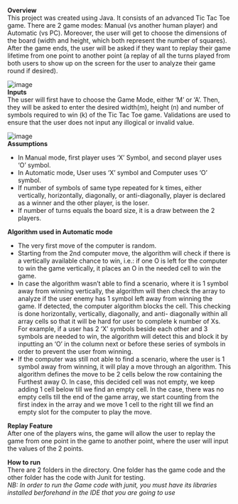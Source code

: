 **Overview**<br/>
This project was created using Java. It consists of an advanced Tic Tac Toe game. There are 2 game modes: Manual (vs another human player) and Automatic (vs PC). Moreover, the user will get to choose the dimensions of the board (width and height, which both represent the number of squares). After the game ends, the user will be asked if they want to replay their game lifetime from one point to another point (a replay of all the turns played from both users to show up on the screen for the user to analyze their game round if desired).

![image](https://user-images.githubusercontent.com/42348385/129166189-5703725d-eb16-4055-88cd-c514a63b16dd.png)<br/> 
**Inputs**<br/> 
The user will first have to choose the Game Mode, either ‘M’ or ‘A’. Then, they will be asked to enter the desired width(m), height (n) and number of symbols required to win (k) of the Tic Tac Toe game. Validations are used to ensure that the user does not input any illogical or invalid value.

![image](https://user-images.githubusercontent.com/42348385/129165230-11cd8f51-f8df-4067-b401-2dd57abb89de.png)<br/>
**Assumptions**<br/>
* In Manual mode, first player uses ‘X’ Symbol, and second player uses ‘O’ symbol.
* In Automatic mode, User uses ‘X’ symbol and Computer uses ‘O’ symbol.
* If number of symbols of same type repeated for k times, either vertically, horizontally, diagonally, or anti-diagonally, player is declared as a winner and the other player, is the loser.
* If number of turns equals the board size, it is a draw between the 2 players.

**Algorithm used in Automatic mode** <br/>
* The very first move of the computer is random. 
* Starting from the 2nd computer move, the algorithm will check if there is a vertically available chance to win, i.e.: if one O is left for the computer to win the game vertically, it places an O in the needed cell to win the game.
* In case the algorithm wasn’t able to find a scenario, where it is 1 symbol away from winning vertically, the algorithm will then check the array to analyze if the user enemy has 1 symbol left away from winning the game. If detected, the computer algorithm blocks the cell. This checking is done horizontally, vertically, diagonally, and anti- diagonally within all array cells so that it will be hard for user to complete k number of Xs. For example, if a user has 2 ‘X’ symbols beside each other and 3 symbols are needed to win, the algorithm will detect this and block it by inputting an ‘O’ in the column next or before these series of symbols in order to prevent the user from winning.
* If the computer was still not able to find a scenario, where the user is 1 symbol away from winning, it will play a move through an algorithm. This algorithm defines the move to be 2 cells below the row containing the Furthest away O. In case, this decided cell was not empty, we keep adding 1 cell below till we find an empty cell. In the case, there was no empty cells till the end of the game array, we start counting from the first index in the array and we move 1 cell to the right till we find an empty slot for the computer to play the move.

**Replay Feature** <br/>
After one of the players wins, the game will allow the user to replay the game from one point in the game to another point, where the user will input the values of the 2 points.

**How to run** <br/>
There are 2 folders in the directory.
One folder has the game code and the other folder has the code with Junit for testing.<br/>
*NB: In order to run the Game code with junit, you must have its libraries installed berforehand
in the IDE that you are going to use*
